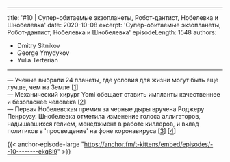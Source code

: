 
---
title: '#10 | Супер-обитаемые экзопланеты, Робот-дантист, Нобелевка и Шнобелевка'
date: 2020-10-08
excerpt: 'Супер-обитаемые экзопланеты, Робот-дантист, Нобелевка и Шнобелевка'
episodeLength: 1548
authors:
  - Dmitry Sitnikov
  - George Ymydykov
  - Yulia Terterian
---

— Ученые выбрали 24 планеты, где условия для жизни могут быть еще лучше, чем на Земле [[1](http://www.sci-news.com/astronomy/superhabitable-exoplanets-08919.html)]<br/>
— Механический хирург Yomi обещает ставить импланты качественнее и безопаснее человека [[2](https://techcrunch.com/2020/10/08/neocis-the-maker-of-dental-surgery-robots-roots-out-another-72-million/)]<br/>
— Первая Нобелевская премия за черные дыры вручена Роджеру Пенроузу. Шнобелевка отметила изменение голоса аллигаторов, надышавшихся гелием, менеджмент в работе киллеров, и вклад политиков в 'просвещение' на фоне коронавируса [[3](https://www.improbable.com/ig-about/winners/#ig2020)] [[4](https://www.cnn.com/2020/10/06/world/nobel-prize-2020-winner-physics-scn-intl/index.html)]

{{< anchor-episode-large "https://anchor.fm/t-kittens/embed/episodes/--10--------ekq8i9" >}}
